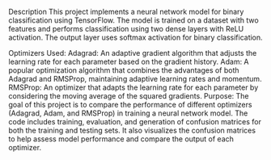 Description
This project implements a neural network model for binary classification using TensorFlow. The model is trained on a dataset with two features and performs classification using two dense layers with ReLU activation. The output layer uses softmax activation for binary classification.

Optimizers Used:
Adagrad: An adaptive gradient algorithm that adjusts the learning rate for each parameter based on the gradient history.
Adam: A popular optimization algorithm that combines the advantages of both Adagrad and RMSProp, maintaining adaptive learning rates and momentum.
RMSProp: An optimizer that adapts the learning rate for each parameter by considering the moving average of the squared gradients.
Purpose:
The goal of this project is to compare the performance of different optimizers (Adagrad, Adam, and RMSProp) in training a neural network model. The code includes training, evaluation, and generation of confusion matrices for both the training and testing sets. It also visualizes the confusion matrices to help assess model performance and compare the output of each optimizer.
